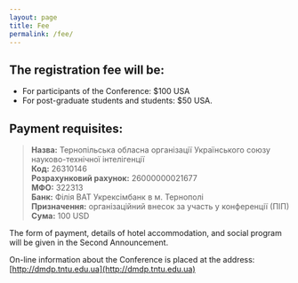 ```yaml
---
layout: page
title: Fee
permalink: /fee/
---
```



##  The registration fee will be:
  - For participants of the Conference: $100 USA
  - For post-graduate students and students: $50 USA.

## Payment requisites:  


> **Назва:** Тернопільська обласна організації Українського союзу науково-технічної інтелігенції  
> **Код:** 26310146  
> **Розрахунковий рахунок:** 26000000021677  
> **МФО:** 322313  
> **Банк:** Філія ВАТ Укрексімбанк в м. Тернополі  
> **Призначення:** організаційний внесок за участь у конференції (ПІП)  
> **Сума:** 100 USD  

  
The form of payment, details of hotel accommodation, and social program will be given in the Second Announcement.


On-line information about the Conference is placed at the address:
[http://dmdp.tntu.edu.ua](http://dmdp.tntu.edu.ua)

